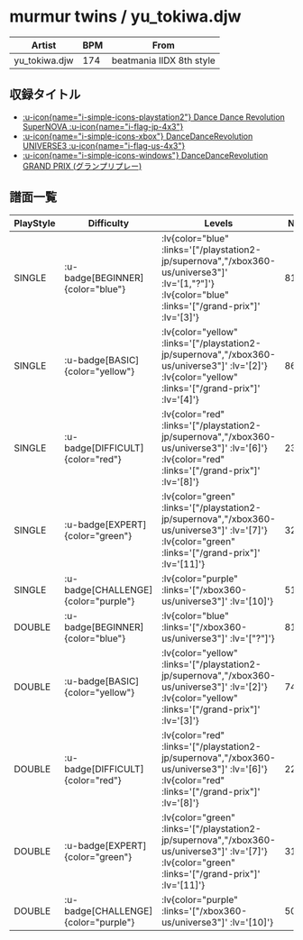 # murmur twins / yu_tokiwa.djw

|Artist|BPM|From|
|------|---|----|
|yu_tokiwa.djw|174|beatmania IIDX 8th style|

## 収録タイトル

- [ :u-icon{name="i-simple-icons-playstation2"} Dance Dance Revolution SuperNOVA :u-icon{name="i-flag-jp-4x3"} ](/playstation2-jp/supernova)
- [ :u-icon{name="i-simple-icons-xbox"} DanceDanceRevolution UNIVERSE3 :u-icon{name="i-flag-us-4x3"} ](/xbox360-us/universe3)
- [ :u-icon{name="i-simple-icons-windows"} DanceDanceRevolution GRAND PRIX (グランプリプレー)](/grand-prix#ddr-supernova)

## 譜面一覧

|PlayStyle|Difficulty|Levels|Notes|Movie|
|---------|----------|------|-----|-----|
|SINGLE| :u-badge[BEGINNER]{color="blue"} | :lv{color="blue" :links='["/playstation2-jp/supernova","/xbox360-us/universe3"]' :lv='[1,"?"]'}  :lv{color="blue" :links='["/grand-prix"]' :lv='[3]'} |81/0||
|SINGLE| :u-badge[BASIC]{color="yellow"} | :lv{color="yellow" :links='["/playstation2-jp/supernova","/xbox360-us/universe3"]' :lv='[2]'}  :lv{color="yellow" :links='["/grand-prix"]' :lv='[4]'} |86/3||
|SINGLE| :u-badge[DIFFICULT]{color="red"} | :lv{color="red" :links='["/playstation2-jp/supernova","/xbox360-us/universe3"]' :lv='[6]'}  :lv{color="red" :links='["/grand-prix"]' :lv='[8]'} |237/11||
|SINGLE| :u-badge[EXPERT]{color="green"} | :lv{color="green" :links='["/playstation2-jp/supernova","/xbox360-us/universe3"]' :lv='[7]'}  :lv{color="green" :links='["/grand-prix"]' :lv='[11]'} |325/7||
|SINGLE| :u-badge[CHALLENGE]{color="purple"} | :lv{color="purple" :links='["/xbox360-us/universe3"]' :lv='[10]'} |512/15||
|DOUBLE| :u-badge[BEGINNER]{color="blue"} | :lv{color="blue" :links='["/xbox360-us/universe3"]' :lv='["?"]'} |81/0||
|DOUBLE| :u-badge[BASIC]{color="yellow"} | :lv{color="yellow" :links='["/playstation2-jp/supernova","/xbox360-us/universe3"]' :lv='[2]'}  :lv{color="yellow" :links='["/grand-prix"]' :lv='[3]'} |74/0||
|DOUBLE| :u-badge[DIFFICULT]{color="red"} | :lv{color="red" :links='["/playstation2-jp/supernova","/xbox360-us/universe3"]' :lv='[6]'}  :lv{color="red" :links='["/grand-prix"]' :lv='[8]'} |222/2||
|DOUBLE| :u-badge[EXPERT]{color="green"} | :lv{color="green" :links='["/playstation2-jp/supernova","/xbox360-us/universe3"]' :lv='[7]'}  :lv{color="green" :links='["/grand-prix"]' :lv='[11]'} |310/0||
|DOUBLE| :u-badge[CHALLENGE]{color="purple"} | :lv{color="purple" :links='["/xbox360-us/universe3"]' :lv='[10]'} |508/15||
